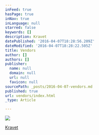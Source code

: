 ```yaml
---
inFeed: true
hasPage: true
inNav: true
inLanguage: null
starred: false
keywords: []
description: Kravet
datePublished: '2016-04-07T18:28:56.209Z'
dateModified: '2016-04-07T18:28:22.505Z'
title: Vendors
author: []
authors: []
publisher:
  name: null
  domain: null
  url: null
  favicon: null
sourcePath: _posts/2016-04-07-vendors.md
published: true
url: vendors/index.html
_type: Article

---
```

![](https://the-grid-user-content.s3-us-west-2.amazonaws.com/d770ac31-2a82-4d91-a1c9-b354c970a057.jpg)

[Kravet][0]

[0]: www.kravet.com